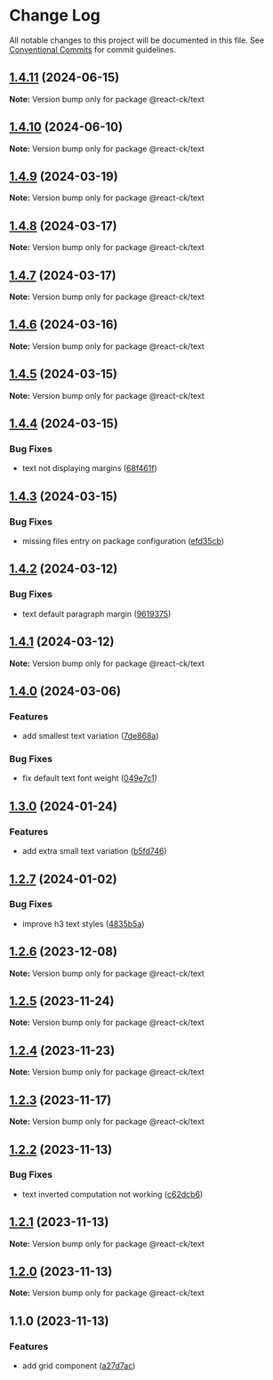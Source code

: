 # Change Log

All notable changes to this project will be documented in this file.
See [Conventional Commits](https://conventionalcommits.org) for commit guidelines.

## [1.4.11](https://github.com/abelflopes/react-ck/compare/@react-ck/text@1.4.10...@react-ck/text@1.4.11) (2024-06-15)

**Note:** Version bump only for package @react-ck/text





## [1.4.10](https://github.com/abelflopes/react-ck/compare/@react-ck/text@1.4.9...@react-ck/text@1.4.10) (2024-06-10)

**Note:** Version bump only for package @react-ck/text





## [1.4.9](https://github.com/abelflopes/react-ck/compare/@react-ck/text@1.4.8...@react-ck/text@1.4.9) (2024-03-19)

**Note:** Version bump only for package @react-ck/text





## [1.4.8](https://github.com/abelflopes/react-ck/compare/@react-ck/text@1.4.7...@react-ck/text@1.4.8) (2024-03-17)

**Note:** Version bump only for package @react-ck/text





## [1.4.7](https://github.com/abelflopes/react-ck/compare/@react-ck/text@1.4.6...@react-ck/text@1.4.7) (2024-03-17)

**Note:** Version bump only for package @react-ck/text





## [1.4.6](https://github.com/abelflopes/react-ck/compare/@react-ck/text@1.4.5...@react-ck/text@1.4.6) (2024-03-16)

**Note:** Version bump only for package @react-ck/text





## [1.4.5](https://github.com/abelflopes/react-ck/compare/@react-ck/text@1.4.4...@react-ck/text@1.4.5) (2024-03-15)

**Note:** Version bump only for package @react-ck/text





## [1.4.4](https://github.com/abelflopes/react-ck/compare/@react-ck/text@1.4.3...@react-ck/text@1.4.4) (2024-03-15)


### Bug Fixes

* text not displaying margins ([68f461f](https://github.com/abelflopes/react-ck/commit/68f461f133b8e82a4e1bbe90f4805e7d552e0bf7))



## [1.4.3](https://github.com/abelflopes/react-ck/compare/@react-ck/text@1.4.2...@react-ck/text@1.4.3) (2024-03-15)


### Bug Fixes

* missing files entry on package configuration ([efd35cb](https://github.com/abelflopes/react-ck/commit/efd35cb87f9b6fc6e4b9f6c9937c80880e555481))



## [1.4.2](https://github.com/abelflopes/react-ck/compare/@react-ck/text@1.4.1...@react-ck/text@1.4.2) (2024-03-12)


### Bug Fixes

* text default paragraph margin ([9619375](https://github.com/abelflopes/react-ck/commit/96193758a3ca2057fdcf441a6ef22b45c537220d))



## [1.4.1](https://github.com/abelflopes/react-ck/compare/@react-ck/text@1.4.0...@react-ck/text@1.4.1) (2024-03-12)

**Note:** Version bump only for package @react-ck/text





## [1.4.0](https://github.com/abelflopes/react-ck/compare/@react-ck/text@1.3.0...@react-ck/text@1.4.0) (2024-03-06)


### Features

* add smallest text variation ([7de868a](https://github.com/abelflopes/react-ck/commit/7de868aa6d8fb6762e847c33b270a058639a1e38))


### Bug Fixes

* fix default text font weight ([049e7c1](https://github.com/abelflopes/react-ck/commit/049e7c1c7fe5dd7fc3e4e029c61f2062410b1baa))



## [1.3.0](https://github.com/abelflopes/react-ck/compare/@react-ck/text@1.2.7...@react-ck/text@1.3.0) (2024-01-24)


### Features

* add extra small text variation ([b5fd746](https://github.com/abelflopes/react-ck/commit/b5fd7460998b09c2e4f896b2c368731298a1735b))



## [1.2.7](https://github.com/abelflopes/react-ck/compare/@react-ck/text@1.2.6...@react-ck/text@1.2.7) (2024-01-02)


### Bug Fixes

* improve h3 text styles ([4835b5a](https://github.com/abelflopes/react-ck/commit/4835b5a658ab7a0b79b94ae7b8f4a139b792cc2d))



## [1.2.6](https://github.com/abelflopes/react-ck/compare/@react-ck/text@1.2.5...@react-ck/text@1.2.6) (2023-12-08)

**Note:** Version bump only for package @react-ck/text





## [1.2.5](https://github.com/abelflopes/react-ck/compare/@react-ck/text@1.2.4...@react-ck/text@1.2.5) (2023-11-24)

**Note:** Version bump only for package @react-ck/text





## [1.2.4](https://github.com/abelflopes/react-ck/compare/@react-ck/text@1.2.3...@react-ck/text@1.2.4) (2023-11-23)

**Note:** Version bump only for package @react-ck/text





## [1.2.3](https://github.com/abelflopes/react-ck/compare/@react-ck/text@1.2.2...@react-ck/text@1.2.3) (2023-11-17)

**Note:** Version bump only for package @react-ck/text





## [1.2.2](https://github.com/abelflopes/react-ck/compare/@react-ck/text@1.2.1...@react-ck/text@1.2.2) (2023-11-13)


### Bug Fixes

* text inverted computation not working ([c62dcb6](https://github.com/abelflopes/react-ck/commit/c62dcb6b82ceb171b7fec982ecaa933e34dbc7b2))



## [1.2.1](https://github.com/abelflopes/react-ck/compare/@react-ck/text@1.2.0...@react-ck/text@1.2.1) (2023-11-13)

**Note:** Version bump only for package @react-ck/text





## [1.2.0](https://github.com/abelflopes/react-ck/compare/@react-ck/text@1.1.0...@react-ck/text@1.2.0) (2023-11-13)

**Note:** Version bump only for package @react-ck/text





## 1.1.0 (2023-11-13)


### Features

* add grid component ([a27d7ac](https://github.com/abelflopes/react-ck/commit/a27d7aca902520b853b061e1abe34bcf9581eccd))
